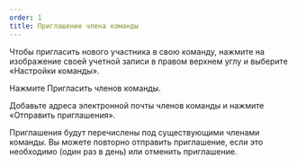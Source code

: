 ```yaml
---
order: 1
title: Приглашение члена команды
---
```


Чтобы пригласить нового участника в свою команду, нажмите на изображение своей учетной записи в правом верхнем углу и выберите «Настройки команды».

Нажмите Пригласить членов команды.

Добавьте адреса электронной почты членов команды и нажмите «Отправить приглашения».

Приглашения будут перечислены под существующими членами команды. Вы можете повторно отправить приглашение, если это необходимо (один раз в день) или отменить приглашение.